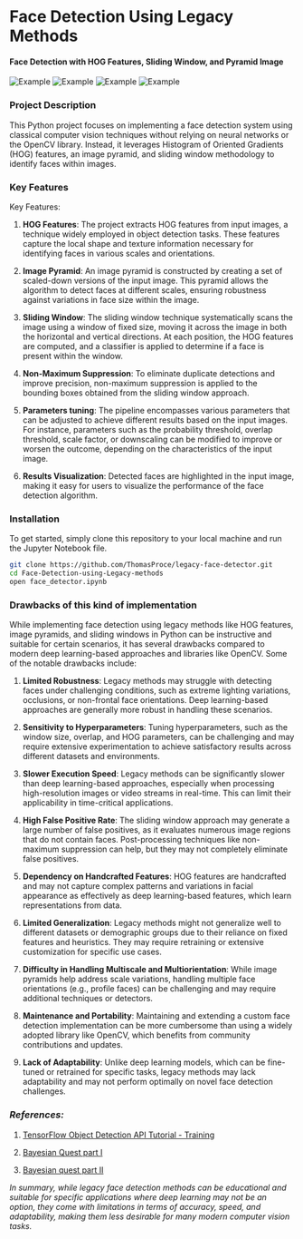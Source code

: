 # Face Detection Using Legacy Methods

#### Face Detection with HOG Features, Sliding Window, and Pyramid Image

![Example](https://i.ibb.co/6g6b64q/bounding-boxes-without-suppression.png)
![Example](https://i.ibb.co/HXdN1kG/bounding-boxes-after-suppression.png)
![Example](https://i.ibb.co/s9ShXNd/with-full-bounding-boxes.png)
![Example](https://i.ibb.co/FbVqzyC/with-suppression.png)
### Project Description

This Python project focuses on implementing a face detection system using classical computer vision techniques without relying on neural networks or the OpenCV library. Instead, it leverages Histogram of Oriented Gradients (HOG) features, an image pyramid, and sliding window methodology to identify faces within images.

### Key Features

Key Features:

1.  **HOG Features**: The project extracts HOG features from input images, a technique widely employed in object detection tasks. These features capture the local shape and texture information necessary for identifying faces in various scales and orientations.
    
2.  **Image Pyramid**: An image pyramid is constructed by creating a set of scaled-down versions of the input image. This pyramid allows the algorithm to detect faces at different scales, ensuring robustness against variations in face size within the image.
    
3.  **Sliding Window**: The sliding window technique systematically scans the image using a window of fixed size, moving it across the image in both the horizontal and vertical directions. At each position, the HOG features are computed, and a classifier is applied to determine if a face is present within the window.
    
4.  **Non-Maximum Suppression**: To eliminate duplicate detections and improve precision, non-maximum suppression is applied to the bounding boxes obtained from the sliding window approach.
    
5.  **Parameters tuning**: The pipeline encompasses various parameters that can be adjusted to achieve different results based on the input images. For instance, parameters such as the probability threshold, overlap threshold, scale factor, or downscaling can be modified to improve or worsen the outcome, depending on the characteristics of the input image.
    
6.  **Results Visualization**: Detected faces are highlighted in the input image, making it easy for users to visualize the performance of the face detection algorithm.


### Installation

To get started, simply clone this repository to your local machine and run the Jupyter Notebook file.

```bash
git clone https://github.com/ThomasProce/legacy-face-detector.git
cd Face-Detection-using-Legacy-methods
open face_detector.ipynb
```
### Drawbacks of this kind of implementation

While implementing face detection using legacy methods like HOG features, image pyramids, and sliding windows in Python can be instructive and suitable for certain scenarios, it has several drawbacks compared to modern deep learning-based approaches and libraries like OpenCV. Some of the notable drawbacks include:

1.  **Limited Robustness**: Legacy methods may struggle with detecting faces under challenging conditions, such as extreme lighting variations, occlusions, or non-frontal face orientations. Deep learning-based approaches are generally more robust in handling these scenarios.
    
2.  **Sensitivity to Hyperparameters**: Tuning hyperparameters, such as the window size, overlap, and HOG parameters, can be challenging and may require extensive experimentation to achieve satisfactory results across different datasets and environments.
    
3.  **Slower Execution Speed**: Legacy methods can be significantly slower than deep learning-based approaches, especially when processing high-resolution images or video streams in real-time. This can limit their applicability in time-critical applications.
    
4.  **High False Positive Rate**: The sliding window approach may generate a large number of false positives, as it evaluates numerous image regions that do not contain faces. Post-processing techniques like non-maximum suppression can help, but they may not completely eliminate false positives.
    
5.  **Dependency on Handcrafted Features**: HOG features are handcrafted and may not capture complex patterns and variations in facial appearance as effectively as deep learning-based features, which learn representations from data.
    
6.  **Limited Generalization**: Legacy methods might not generalize well to different datasets or demographic groups due to their reliance on fixed features and heuristics. They may require retraining or extensive customization for specific use cases.
    
7.  **Difficulty in Handling Multiscale and Multiorientation**: While image pyramids help address scale variations, handling multiple face orientations (e.g., profile faces) can be challenging and may require additional techniques or detectors.
    
8.  **Maintenance and Portability**: Maintaining and extending a custom face detection implementation can be more cumbersome than using a widely adopted library like OpenCV, which benefits from community contributions and updates.
    
9.  **Lack of Adaptability**: Unlike deep learning models, which can be fine-tuned or retrained for specific tasks, legacy methods may lack adaptability and may not perform optimally on novel face detection challenges.
    
### *References:*

1. [TensorFlow Object Detection API Tutorial - Training](https://tensorflow-object-detection-api-tutorial.readthedocs.io/en/latest/training.html)

2. [Bayesian Quest part I](https://bayesianquest.com/2022/04/07/build-you-computer-vision-application-part-ii-data-preperation-and-annotation/)

3. [Bayesian quest part II](https://bayesianquest.com/2022/04/20/build-you-computer-vision-application-part-iii-pothole-detector-from-scratch-using-legacy-methods-image-pyramids-and-sliding-window/)


*In summary, while legacy face detection methods can be educational and suitable for specific applications where deep learning may not be an option, they come with limitations in terms of accuracy, speed, and adaptability, making them less desirable for many modern computer vision tasks.*

